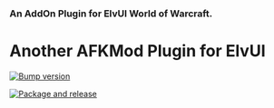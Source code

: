 ### An AddOn Plugin for ElvUI World of Warcraft.

# Another AFKMod Plugin for ElvUI

[![Bump version](https://github.com/NLshaen/ElvUI_AFKMod/actions/workflows/bump_version.yml/badge.svg)](https://github.com/NLshaen/ElvUI_AFKMod/actions/workflows/bump_version.yml)

[![Package and release](https://github.com/NLshaen/ElvUI_AFKMod/actions/workflows/release.yml/badge.svg)](https://github.com/NLshaen/ElvUI_AFKMod/actions/workflows/release.yml)


